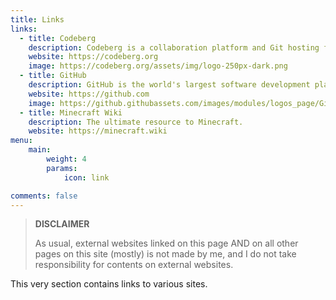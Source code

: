 ```yaml
---
title: Links
links:
  - title: Codeberg
    description: Codeberg is a collaboration platform and Git hosting for free and open source software, content and projects.
    website: https://codeberg.org
    image: https://codeberg.org/assets/img/logo-250px-dark.png
  - title: GitHub
    description: GitHub is the world's largest software development platform.
    website: https://github.com
    image: https://github.githubassets.com/images/modules/logos_page/GitHub-Mark.png
  - title: Minecraft Wiki
    description: The ultimate resource to Minecraft.
    website: https://minecraft.wiki
menu:
    main: 
        weight: 4
        params:
            icon: link

comments: false
---
```


> **DISCLAIMER**
>
> As usual, external websites linked on this page AND on all other pages on this site (mostly) is not made by me, and I do not take responsibility for contents on external websites.
>

This very section contains links to various sites.
